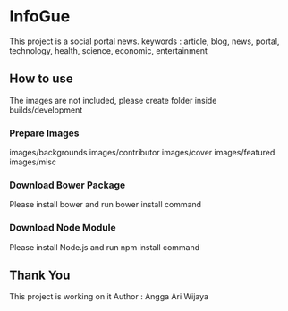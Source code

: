 # InfoGue

This project is a social portal news.
keywords : article, blog, news, portal, technology, health, science, economic, entertainment

## How to use

The images are not included, please create folder inside builds/development

### Prepare Images
images/backgrounds
images/contributor
images/cover
images/featured
images/misc

### Download Bower Package
Please install bower and run bower install command

### Download Node Module
Please install Node.js and run npm install command

## Thank You
This project is working on it
Author : Angga Ari Wijaya